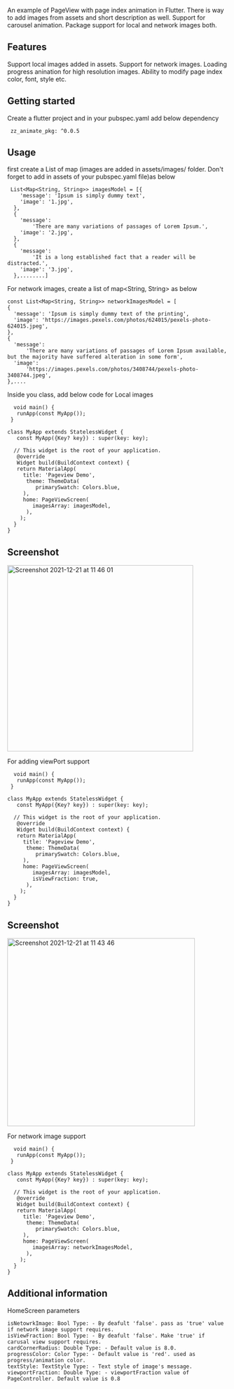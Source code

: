 <!--
This README describes the package. If you publish this package to pub.dev,
this README's contents appear on the landing page for your package.

For information about how to write a good package README, see the guide for
[writing package pages](https://dart.dev/guides/libraries/writing-package-pages).

For general information about developing packages, see the Dart guide for
[creating packages](https://dart.dev/guides/libraries/create-library-packages)
and the Flutter guide for
[developing packages and plugins](https://flutter.dev/developing-packages).
-->

An example of PageView with page index animation in Flutter. There is way to add images from assets and short description as well. Support for carousel animation.
Package support for local and network images both.

## Features

Support local images added in assets.
Support for network images.
Loading progress anination for high resolution images.
Ability to modify page index color, font, style etc.

## Getting started

Create a flutter project and in your pubspec.yaml add below dependency

```dependencies:
 zz_animate_pkg: ^0.0.5
```

## Usage

first create a List of map (images are added in assets/images/ folder. Don't forget to add in assets of your pubspec.yaml file)as below

```
 List<Map<String, String>> imagesModel = [{
    'message': 'Ipsum is simply dummy text',
    'image': '1.jpg',
  },
  {
    'message':
        'There are many variations of passages of Lorem Ipsum.',
    'image': '2.jpg',
  },
  {
    'message':
        'It is a long established fact that a reader will be distracted.',
    'image': '3.jpg',
  },........]
```

For network images, create a list of map<String, String> as below

```
const List<Map<String, String>> networkImagesModel = [
{
  'message': 'Ipsum is simply dummy text of the printing',
  'image': 'https://images.pexels.com/photos/624015/pexels-photo-624015.jpeg',
},
{
  'message':
      'There are many variations of passages of Lorem Ipsum available, but the majority have suffered alteration in some form',
  'image':
      'https://images.pexels.com/photos/3408744/pexels-photo-3408744.jpeg',
},....
```

Inside you class, add below code for Local images

```
  void main() {
   runApp(const MyApp());
 }

class MyApp extends StatelessWidget {
   const MyApp({Key? key}) : super(key: key);

  // This widget is the root of your application.
   @override
   Widget build(BuildContext context) {
   return MaterialApp(
     title: 'Pageview Demo',
      theme: ThemeData(
         primarySwatch: Colors.blue,
     ),
     home: PageViewScreen(
        imagesArray: imagesModel,
      ),
    );
  }
}
```

## Screenshot

<img width="424" alt="Screenshot 2021-12-21 at 11 46 01" src="https://user-images.githubusercontent.com/2304583/146917392-60b70966-8d6b-4246-a7e4-79f95ea05592.png">

For adding viewPort support

```
  void main() {
   runApp(const MyApp());
 }

class MyApp extends StatelessWidget {
   const MyApp({Key? key}) : super(key: key);

  // This widget is the root of your application.
   @override
   Widget build(BuildContext context) {
   return MaterialApp(
     title: 'Pageview Demo',
      theme: ThemeData(
         primarySwatch: Colors.blue,
     ),
     home: PageViewScreen(
        imagesArray: imagesModel,
        isViewFraction: true,
      ),
    );
  }
}
```

## Screenshot

<img width="428" alt="Screenshot 2021-12-21 at 11 43 46" src="https://user-images.githubusercontent.com/2304583/146916991-8bf747cd-a4de-4f14-86fa-07704f25eb75.png">

For network image support

```
  void main() {
   runApp(const MyApp());
 }

class MyApp extends StatelessWidget {
   const MyApp({Key? key}) : super(key: key);

  // This widget is the root of your application.
   @override
   Widget build(BuildContext context) {
   return MaterialApp(
     title: 'Pageview Demo',
      theme: ThemeData(
         primarySwatch: Colors.blue,
     ),
     home: PageViewScreen(
        imagesArray: networkImagesModel,
      ),
    );
  }
}
```

## Additional information

HomeScreen parameters

```
isNetowrkImage: Bool Type: - By deafult 'false'. pass as 'true' value if network image support requires.
isViewFraction: Bool Type: - By deafult 'false'. Make 'true' if carusal view support requires.
cardCornerRadius: Double Type: - Default value is 8.0.
progressColor: Color Type: - Default value is 'red'. used as progress/animation color.
textStyle: TextStyle Type: - Text style of image's message.
viewportFraction: Double Type: - viewportFraction value of PageController. Default value is 0.8

```
